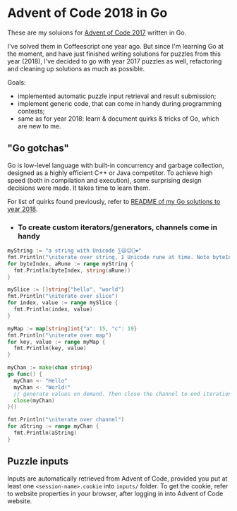# Advent of Code 2018 in Go

These are my soluions for [Advent of Code 2017](https://adventofcode.com/2017/) written in Go.

I've solved them in Coffeescript one year ago. But since I'm learning Go at the moment, and have just finished writing solutions for puzzles from this year (2018), I've decided to go with year 2017 puzzles as well, refactoring and cleaning up solutions as much as possible.

Goals:

* implemented automatic puzzle input retrieval and result submission;
* implement generic code, that can come in handy during programming contests;
* same as for year 2018: learn & document quirks & tricks of Go, which are new to me.

## "Go gotchas"

Go is low-level language with built-in concurrency and garbage collection, designed as a highly efficient C++ or Java competitor. To achieve high speed (both in compilation and execution), some surprising design decisions were made. It takes time to learn them.

For list of quirks found previously, refer to [README of my Go solutions to year 2018](https://github.com/metalim/metalim.adventofcode.2018.go/blob/master/README.md#go-gotchas).

* ### To create custom iterators/generators, channels come in handy

```go
myString := "a string with Unicode ⅀😃😉🎄❤"
fmt.Println("\niterate over string, 1 Unicode rune at time. Note byteIndex is not continuous.")
for byteIndex, aRune := range myString {
  fmt.Println(byteIndex, string(aRune))
}

mySlice := []string{"hello", "world"}
fmt.Println("\niterate over slice")
for index, value := range mySlice {
  fmt.Println(index, value)
}

myMap := map[string]int{"a": 15, "c": 19}
fmt.Println("\niterate over map")
for key, value := range myMap {
  fmt.Println(key, value)
}

myChan := make(chan string)
go func() {
  myChan <- "Hello"
  myChan <- "World!"
  // generate values on demand. Then close the channel to end iteration.
  close(myChan)
}()

fmt.Println("\niterate over channel")
for aString := range myChan {
  fmt.Println(aString)
}
```

## Puzzle inputs

Inputs are automatically retrieved from Advent of Code, provided you put at least one `<session-name>.cookie` into `inputs/` folder. To get the cookie, refer to website properties in your browser, after logging in into Advent of Code website.
